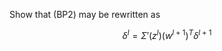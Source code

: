 Show that (BP2) may be rewritten as

```math
\delta^l = \Sigma'(z^l) (w^{l+1})^T \delta^{l+1} \tag{34}
```